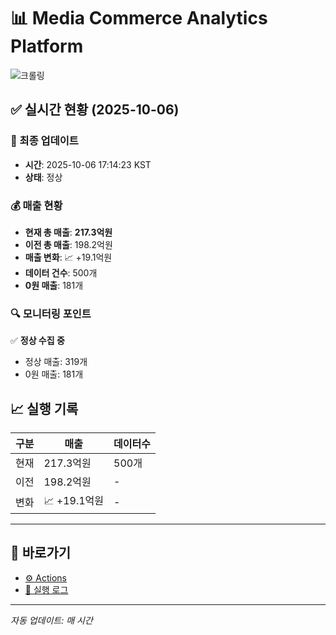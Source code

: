 # 📊 Media Commerce Analytics Platform

![크롤링](https://img.shields.io/badge/크롤링-정상-green)

## ✅ 실시간 현황 (2025-10-06)

### 📍 최종 업데이트
- **시간**: 2025-10-06 17:14:23 KST
- **상태**: 정상

### 💰 매출 현황
- **현재 총 매출**: **217.3억원**
- **이전 총 매출**: 198.2억원
- **매출 변화**: 📈 +19.1억원
- **데이터 건수**: 500개
- **0원 매출**: 181개

### 🔍 모니터링 포인트

✅ **정상 수집 중**
- 정상 매출: 319개
- 0원 매출: 181개


## 📈 실행 기록

| 구분 | 매출 | 데이터수 |
|------|------|----------|
| 현재 | 217.3억원 | 500개 |
| 이전 | 198.2억원 | - |
| 변화 | 📈 +19.1억원 | - |

---

## 🔗 바로가기

- [⚙️ Actions](../../actions)
- [📝 실행 로그](../../actions/workflows/daily_scraping.yml)

---

*자동 업데이트: 매 시간*
